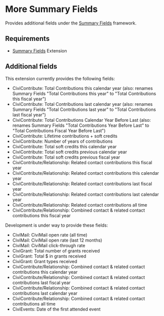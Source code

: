 # More Summary Fields

Provides additional fields under the [Summary Fields](https://civicrm.org/extensions/summary-fields) framework.

## Requirements

* [Summary Fields](https://civicrm.org/extensions/summary-fields) Extension

## Additional fields

This extension currently provides the following fields:

* CiviContribute: Total Contributions this calendar year (also: renames Summary Fields "Total Contributions this year" to "Total Contributions this fiscal year")
* CiviContribute: Total Contributions last calendar year (also: renames Summary Fields "Total Contributions last year" to "Total Contributions last fiscal year")
* CiviContribute: Total Contributions Calendar Year Before Last (also: renames Summary Fields "Total Contributions Year Before Last" to "Total Contributions Fiscal Year Before Last")
* CiviContribute: Lifetime contributions + soft credits
* CiviContribute: Number of years of contributions
* CiviContribute: Total soft credits this calendar year
* CiviContribute: Total soft credits previous calendar year
* CiviContribute: Total soft credits previous fiscal year
* CiviContribute/Relationship: Related contact contributions this fiscal year
* CiviContribute/Relationship: Related contact contributions this calendar year
* CiviContribute/Relationship: Related contact contributions last fiscal year
* CiviContribute/Relationship: Related contact contributions last calendar year
* CiviContribute/Relationship: Related contact contributions all time
* CiviContribute/Relationship: Combined contact & related contact contributions this fiscal year

Development is under way to provide these fields:

* CiviMail: CiviMail open rate (all time)
* CiviMail: CiviMail open rate (last 12 months)
* CiviMail: CiviMail click-through rate
* CiviGrant: Total number of grants received
* CiviGrant: Total $ in grants received
* CiviGrant: Grant types received
* CiviContribute/Relationship: Combined contact & related contact contributions this calendar year
* CiviContribute/Relationship: Combined contact & related contact contributions last fiscal year
* CiviContribute/Relationship: Combined contact & related contact contributions last calendar year
* CiviContribute/Relationship: Combined contact & related contact contributions all time
* CiviEvents: Date of the first attended event

